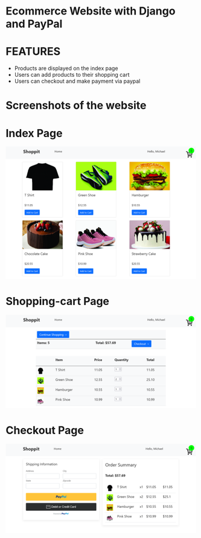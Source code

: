 # Ecommerce Website with Django and PayPal

# FEATURES
- Products are displayed on the index page
- Users can add products to their shopping cart
- Users can checkout and make payment via paypal

# Screenshots of the website

# Index Page
![alt text](https://github.com/ClintonCode20/ecommerce_django_paypal/blob/main/screenshots_1/ehome.png)

# Shopping-cart Page
![alt text](https://github.com/ClintonCode20/ecommerce_django_paypal/blob/main/screenshots_1/ecart.png)

# Checkout Page
![alt text](https://github.com/ClintonCode20/ecommerce_django_paypal/blob/main/screenshots_1/epaypal.png)
